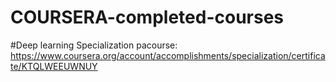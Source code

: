 # COURSERA-completed-courses

#Deep learning Specialization pacourse: 
https://www.coursera.org/account/accomplishments/specialization/certificate/KTQLWEEUWNUY
